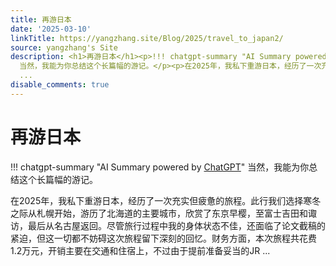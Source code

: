 ```yaml
---
title: 再游日本
date: '2025-03-10'
linkTitle: https://yangzhang.site/Blog/2025/travel_to_japan2/
source: yangzhang's Site
description: <h1>再游日本</h1><p>!!! chatgpt-summary "AI Summary powered by <a href="https://chat.openai.com/">ChatGPT</a>"
  当然，我能为你总结这个长篇幅的游记。</p><p>在2025年，我私下重游日本，经历了一次充实但疲惫的旅程。此行我们选择寒冬之际从札幌开始，游历了北海道的主要城市，欣赏了东京早樱，至富士吉田和诹访，最后从名古屋返回。尽管旅行过程中我的身体状态不佳，还面临了论文截稿的紧迫，但这一切都不妨碍这次旅程留下深刻的回忆。财务方面，本次旅程共花费1.2万元，开销主要在交通和住宿上，不过由于提前准备妥当的JR
  ...
disable_comments: true
---
```

<h1>再游日本</h1><p>!!! chatgpt-summary "AI Summary powered by <a href="https://chat.openai.com/">ChatGPT</a>" 当然，我能为你总结这个长篇幅的游记。</p><p>在2025年，我私下重游日本，经历了一次充实但疲惫的旅程。此行我们选择寒冬之际从札幌开始，游历了北海道的主要城市，欣赏了东京早樱，至富士吉田和诹访，最后从名古屋返回。尽管旅行过程中我的身体状态不佳，还面临了论文截稿的紧迫，但这一切都不妨碍这次旅程留下深刻的回忆。财务方面，本次旅程共花费1.2万元，开销主要在交通和住宿上，不过由于提前准备妥当的JR ...